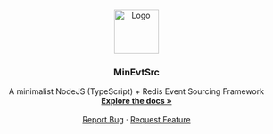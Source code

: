 <!-- PROJECT LOGO -->
<br />
<p align="center">
  <a href="/">
    <img src="docs/images/logo.png" alt="Logo" width="80" height="80">
  </a>

  <h3 align="center">MinEvtSrc</h3>

  <p align="center">
    A minimalist NodeJS (TypeScript) + Redis Event Sourcing Framework
    <br />
    <a href="docs/"><strong>Explore the docs »</strong></a>
    <br />
    <br />
    <a href="https://github.com/canadiannomad/clockwork-event-sourcing/issues">Report Bug</a>
    ·
    <a href="https://github.com/canadiannomad/clockwork-event-sourcing/issues">Request Feature</a>
  </p>
</p>
